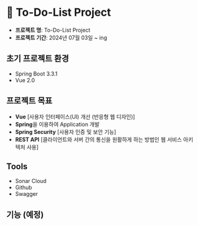 # 📌 To-Do-List Project

- **프로젝트 명**: To-Do-List Project
- **프로젝트 기간**: 2024년 07월 03일 ~ ing

## 초기 프로젝트 환경
- Spring Boot 3.3.1
- Vue 2.0

## 프로젝트 목표

- **Vue** [사용자 인터페이스(UI) 개선 (반응형 웹 디자인)]
- **Spring**을 이용하여 Application 개발
- **Spring Security** [사용자 인증 및 보안 기능]
- **REST API** [클라이언트와 서버 간의 통신을 원활하게 하는 방법인 웹 서비스 아키텍처 사용]

## Tools
- Sonar Cloud
- Github
- Swagger

## 기능 (예정)



